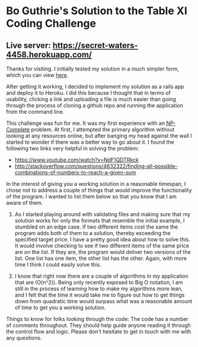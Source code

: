 # Bo Guthrie's Solution to the Table XI Coding Challenge

## Live server: https://secret-waters-4458.herokuapp.com/

Thanks for visiting. I initially tested my solution in a much simpler form, which you can view [here](https://github.com/boguth/table_xi_tech_spike).

After getting it working, I decided to implement my solution as a rails app and deploy it to Heroku. I did this because I thought that in terms of usability, clicking a link and uploading a file is much easier than going through the process of cloning a github repo and running the application from the command line.

This challenge was fun for me. It was my first experience with an [NP-Complete](https://en.wikipedia.org/wiki/NP-complete) problem. At first, I attempted the primary algorithm without looking at any resources online, but after banging my head against the wall I started to wonder if there was a better way to go about it. I found the following two links very helpful in solving the problem:

- https://www.youtube.com/watch?v=NdF1QDTRkck
- http://stackoverflow.com/questions/4632322/finding-all-possible-combinations-of-numbers-to-reach-a-given-sum

In the interest of giving you a working solution in a reasonable timespan, I chose not to address a couple of things that would improve the functionality of the program. I wanted to list them below so that you know that I am aware of them.

1. As I started playing around with validating files and making sure that my solution works for only the formats that resemble the initial example, I stumbled on an edge case. If two different items cost the same the program adds both of them to a solution, thereby exceeding the specified target price. I have a pretty good idea about how to solve this. It would involve checking to see if two different items of the same price are on the list. If they are, the program would deliver two versions of the list. One list has one item, the other list has the other. Again, with more time I think I could easily solve this.

2. I know that right now there are a couple of algorithms in my application that are (O(n^2)). Being only recently exposed to Big O notation, I am still in the process of learning how to make my algorithms more lean, and I felt that the time it would take me to figure out how to get things down from quadratic time would surpass what was a reasonable amount of time to get you a working solution.

Things to know for folks looking through the code:
The code has a number of comments throughout. They should help guide anyone reading it through the control flow and logic. Please don't hesitate to get in touch with me with any questions.
